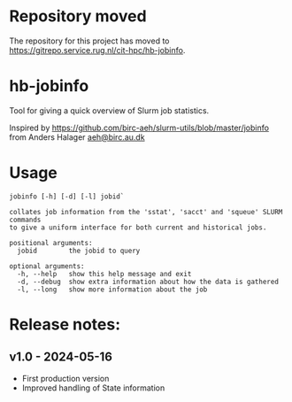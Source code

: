 # Repository moved

The repository for this project has moved to https://gitrepo.service.rug.nl/cit-hpc/hb-jobinfo.

# hb-jobinfo
Tool for giving a quick overview of Slurm job statistics.

Inspired by https://github.com/birc-aeh/slurm-utils/blob/master/jobinfo
from Anders Halager  <aeh@birc.au.dk>

# Usage

```
jobinfo [-h] [-d] [-l] jobid`

collates job information from the 'sstat', 'sacct' and 'squeue' SLURM commands
to give a uniform interface for both current and historical jobs.

positional arguments:
  jobid        the jobid to query

optional arguments:
  -h, --help   show this help message and exit
  -d, --debug  show extra information about how the data is gathered
  -l, --long   show more information about the job
```

# Release notes:

## v1.0 - 2024-05-16

* First production version
* Improved handling of State information
